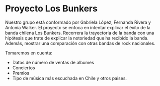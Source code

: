 # Proyecto Los Bunkers

Nuestro grupo está conformado por Gabriela López, Fernanda Rivera y Antonia Walker. El proyecto se enfoca en intentar explicar el éxito de la banda chilena Los Bunkers. Recorrera la trayectoria de la banda con una hipótesis que trate de explicar la notoriedad que ha recibido la banda.
Además, mostrar una comparación con otras bandas de rock nacionales.

Tomaremos en cuenta:
- Datos de número de ventas de albumes 
- Conciertos
- Premios
- Tipo de música más escuchada en Chile y otros paises.


